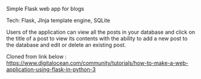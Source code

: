 Simple Flask web app for blogs

Tech: Flask, JInja template engine, SQLite

Users of the application can view all the posts in your database and click on the title of a post to view its contents with the ability to add a new post to the database and edit or delete an existing post.

Cloned from link below :
https://www.digitalocean.com/community/tutorials/how-to-make-a-web-application-using-flask-in-python-3
